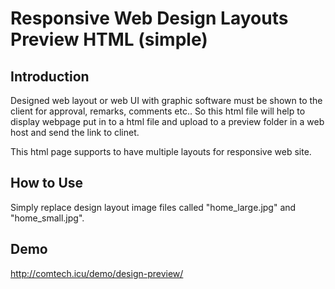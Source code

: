 # Responsive Web Design Layouts Preview HTML (simple)

## Introduction

Designed web layout or web UI with graphic software must be shown to the client for approval, remarks, comments etc.. So this html file will help to display webpage put in to a html file and upload to a preview folder in a web host and send the link to clinet.

This html page supports to have multiple layouts for responsive web site.

## How to Use

Simply replace design layout image files called "home_large.jpg" and "home_small.jpg".

## Demo

http://comtech.icu/demo/design-preview/
